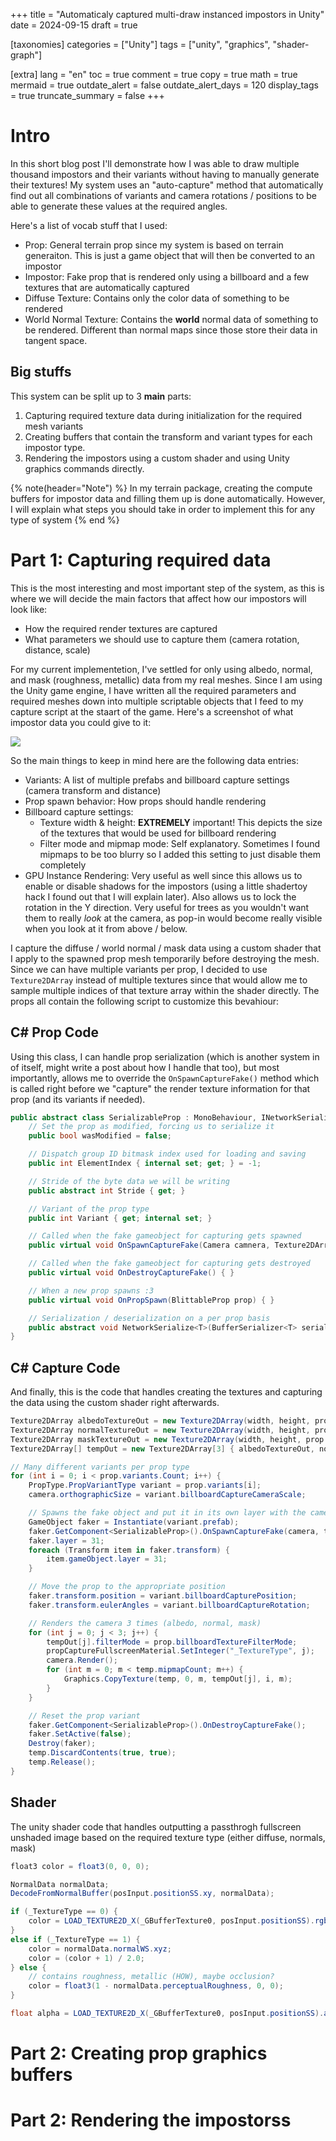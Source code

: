 +++
title = "Automaticaly captured multi-draw instanced impostors in Unity"
date = 2024-09-15
draft = true

[taxonomies]
categories = ["Unity"]
tags = ["unity", "graphics", "shader-graph"]

[extra]
lang = "en"
toc = true
comment = true
copy = true
math = true
mermaid = true
outdate_alert = false
outdate_alert_days = 120
display_tags = true
truncate_summary = false
+++

# Intro
In this short blog post I'll demonstrate how I was able to draw multiple thousand impostors and their variants without having to manually generate their textures! My system uses an "auto-capture" method that automatically find out all combinations of variants and camera rotations / positions to be able to generate these values at the required angles. 

Here's a list of vocab stuff that I used:
* Prop: General terrain prop since my system is based on terrain generaiton. This is just a game object that will then be converted to an impostor
* Impostor: Fake prop that is rendered only using a billboard and a few textures that are automatically captured
* Diffuse Texture: Contains only the color data of something to be rendered
* World Normal Texture: Contains the **world** normal data of something to be rendered. Different than normal maps since those store their data in tangent space.

## Big stuffs
This system can be split up to 3 **main** parts:
1. Capturing required texture data during initialization for the required mesh variants
2. Creating buffers that contain the transform and variant types for each impostor type. 
3. Rendering the impostors using a custom shader and using Unity graphics commands directly.

{% note(header="Note") %}
In my terrain package, creating the compute buffers for impostor data and filling them up is done automatically. 
However, I will explain what steps you should take in order to implement this for any type of system
{% end %}

# Part 1: Capturing required data
This is the most interesting and most important step of the system, as this is where we will decide the main factors that affect how our impostors will look like:
* How the required render textures are captured
* What parameters we should use to capture them (camera rotation, distance, scale)

For my current implementetion, I've settled for only using albedo, normal, and mask (roughness, metallic) data from my real meshes. Since I am using the Unity game engine, I have written all the required parameters and required meshes down into multiple scriptable objects that I feed to my capture script at the staart of the game.
Here's a screenshot of what impostor data you could give to it:

![](/prop_data.png)

So the main things to keep in mind here are the following data entries:
* Variants: A list of multiple prefabs and billboard capture settings (camera transform and distance)
* Prop spawn behavior: How props should handle rendering
* Billboard capture settings:
    * Texture width & height: **EXTREMELY** important! This depicts the size of the textures that would be used for billboard rendering
    * Filter mode and mipmap mode: Self explanatory. Sometimes I found mipmaps to be too blurry so I added this setting to just disable them completely
* GPU Instance Rendering: Very useful as well since this allows us to enable or disable shadows for the impostors (using a little shadertoy hack I found out that I will explain later). Also allows us to lock the rotation in the Y direction. Very useful for trees as you wouldn't want them to really *look* at the camera, as pop-in would become really visible when you look at it from above / below.

I capture the diffuse / world normal / mask data using a custom shader that I apply to the spawned prop mesh temporarily before destroying the mesh. 
Since we can have multiple variants per prop, I decided to use ``Texture2DArray`` instead of multiple textures since that would allow me to sample multiple indices of that texture array within the shader directly.
The props all contain the following script to customize this bevahiour:

## C# Prop Code
Using this class, I can handle prop serialization (which is another system in of itself, might write a post about how I handle that too), but most importantly, allows me to override the ``OnSpawnCaptureFake()`` method which is called right before we "capture" the render texture information for that prop (and its variants if needed). 
```cs
public abstract class SerializableProp : MonoBehaviour, INetworkSerializable {
    // Set the prop as modified, forcing us to serialize it
    public bool wasModified = false;

    // Dispatch group ID bitmask index used for loading and saving 
    public int ElementIndex { internal set; get; } = -1;

    // Stride of the byte data we will be writing
    public abstract int Stride { get; }

    // Variant of the prop type
    public int Variant { get; internal set; }

    // Called when the fake gameobject for capturing gets spawned
    public virtual void OnSpawnCaptureFake(Camera camnera, Texture2DArray[] renderedTextures, int variant) { }

    // Called when the fake gameobject for capturing gets destroyed
    public virtual void OnDestroyCaptureFake() { }

    // When a new prop spawns :3
    public virtual void OnPropSpawn(BlittableProp prop) { }

    // Serialization / deserialization on a per prop basis
    public abstract void NetworkSerialize<T>(BufferSerializer<T> serializer) where T : IReaderWriter;
}
```

## C# Capture Code
And finally, this is the code that handles creating the textures and capturing the data using the custom shader right afterwards.
```cs
Texture2DArray albedoTextureOut = new Texture2DArray(width, height, prop.variants.Count, TextureFormat.ARGB32, mips);
Texture2DArray normalTextureOut = new Texture2DArray(width, height, prop.variants.Count, TextureFormat.ARGB32, mips);
Texture2DArray maskTextureOut = new Texture2DArray(width, height, prop.variants.Count, TextureFormat.ARGB32, mips);
Texture2DArray[] tempOut = new Texture2DArray[3] { albedoTextureOut, normalTextureOut, maskTextureOut };

// Many different variants per prop type
for (int i = 0; i < prop.variants.Count; i++) {
    PropType.PropVariantType variant = prop.variants[i];
    camera.orthographicSize = variant.billboardCaptureCameraScale;

    // Spawns the fake object and put it in its own layer with the camera
    GameObject faker = Instantiate(variant.prefab);
    faker.GetComponent<SerializableProp>().OnSpawnCaptureFake(camera, tempOut, i);
    faker.layer = 31;
    foreach (Transform item in faker.transform) {
        item.gameObject.layer = 31;
    }

    // Move the prop to the appropriate position
    faker.transform.position = variant.billboardCapturePosition;
    faker.transform.eulerAngles = variant.billboardCaptureRotation;

    // Renders the camera 3 times (albedo, normal, mask)
    for (int j = 0; j < 3; j++) {
        tempOut[j].filterMode = prop.billboardTextureFilterMode;
        propCaptureFullscreenMaterial.SetInteger("_TextureType", j);
        camera.Render();
        for (int m = 0; m < temp.mipmapCount; m++) {
            Graphics.CopyTexture(temp, 0, m, tempOut[j], i, m);
        }
    }

    // Reset the prop variant
    faker.GetComponent<SerializableProp>().OnDestroyCaptureFake();
    faker.SetActive(false);
    Destroy(faker);
    temp.DiscardContents(true, true);
    temp.Release();
}
```

## Shader
The unity shader code that handles outputting a passthrogh fullscreen unshaded image based on the required texture type (either diffuse, normals, mask) 
```glsl
float3 color = float3(0, 0, 0);

NormalData normalData;
DecodeFromNormalBuffer(posInput.positionSS.xy, normalData);

if (_TextureType == 0) {
    color = LOAD_TEXTURE2D_X(_GBufferTexture0, posInput.positionSS).rgb;
}
else if (_TextureType == 1) {
    color = normalData.normalWS.xyz;
    color = (color + 1) / 2.0;
} else {
    // contains roughness, metallic (HOW), maybe occlusion?
    color = float3(1 - normalData.perceptualRoughness, 0, 0);
}

float alpha = LOAD_TEXTURE2D_X(_GBufferTexture0, posInput.positionSS).a;
```

# Part 2: Creating prop graphics buffers
# Part 2: Rendering the impostorss